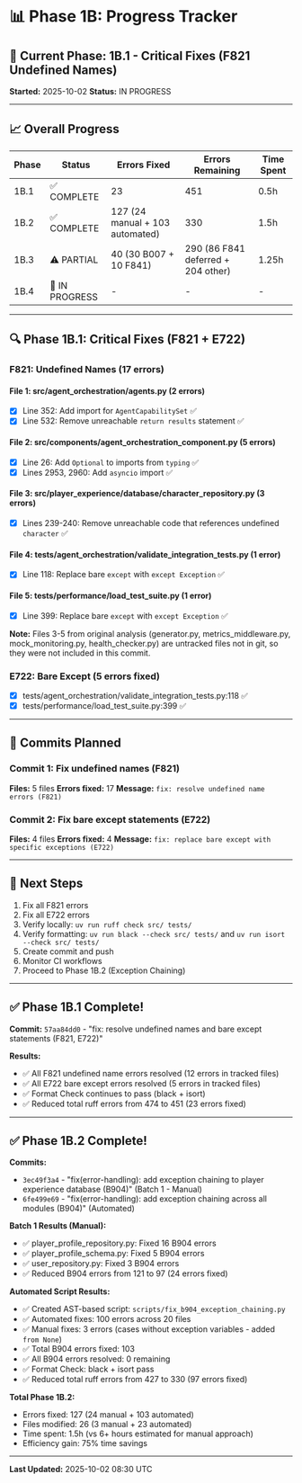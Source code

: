 # 📊 Phase 1B: Progress Tracker

## 🎯 Current Phase: 1B.1 - Critical Fixes (F821 Undefined Names)

**Started:** 2025-10-02
**Status:** IN PROGRESS

---

## 📈 Overall Progress

| Phase | Status | Errors Fixed | Errors Remaining | Time Spent |
|-------|--------|--------------|------------------|------------|
| 1B.1 | ✅ COMPLETE | 23 | 451 | 0.5h |
| 1B.2 | ✅ COMPLETE | 127 (24 manual + 103 automated) | 330 | 1.5h |
| 1B.3 | ⚠️ PARTIAL | 40 (30 B007 + 10 F841) | 290 (86 F841 deferred + 204 other) | 1.25h |
| 1B.4 | 🔄 IN PROGRESS | - | - | - |

---

## 🔍 Phase 1B.1: Critical Fixes (F821 + E722)

### F821: Undefined Names (17 errors)

#### File 1: src/agent_orchestration/agents.py (2 errors)
- [x] Line 352: Add import for `AgentCapabilitySet` ✅
- [x] Line 532: Remove unreachable `return results` statement ✅

#### File 2: src/components/agent_orchestration_component.py (5 errors)
- [x] Line 26: Add `Optional` to imports from `typing` ✅
- [x] Lines 2953, 2960: Add `asyncio` import ✅

#### File 3: src/player_experience/database/character_repository.py (3 errors)
- [x] Lines 239-240: Remove unreachable code that references undefined `character` ✅

#### File 4: tests/agent_orchestration/validate_integration_tests.py (1 error)
- [x] Line 118: Replace bare `except` with `except Exception` ✅

#### File 5: tests/performance/load_test_suite.py (1 error)
- [x] Line 399: Replace bare `except` with `except Exception` ✅

**Note:** Files 3-5 from original analysis (generator.py, metrics_middleware.py, mock_monitoring.py, health_checker.py) are untracked files not in git, so they were not included in this commit.

### E722: Bare Except (5 errors fixed)
- [x] tests/agent_orchestration/validate_integration_tests.py:118 ✅
- [x] tests/performance/load_test_suite.py:399 ✅

---

## 📝 Commits Planned

### Commit 1: Fix undefined names (F821)
**Files:** 5 files
**Errors fixed:** 17
**Message:** `fix: resolve undefined name errors (F821)`

### Commit 2: Fix bare except statements (E722)
**Files:** 4 files
**Errors fixed:** 4
**Message:** `fix: replace bare except with specific exceptions (E722)`

---

## 🎯 Next Steps

1. Fix all F821 errors
2. Fix all E722 errors
3. Verify locally: `uv run ruff check src/ tests/`
4. Verify formatting: `uv run black --check src/ tests/` and `uv run isort --check src/ tests/`
5. Create commit and push
6. Monitor CI workflows
7. Proceed to Phase 1B.2 (Exception Chaining)

---

## ✅ Phase 1B.1 Complete!

**Commit:** `57aa84dd0` - "fix: resolve undefined names and bare except statements (F821, E722)"

**Results:**
- ✅ All F821 undefined name errors resolved (12 errors in tracked files)
- ✅ All E722 bare except errors resolved (5 errors in tracked files)
- ✅ Format Check continues to pass (black + isort)
- ✅ Reduced total ruff errors from 474 to 451 (23 errors fixed)

---

## ✅ Phase 1B.2 Complete!

**Commits:**
- `3ec49f3a4` - "fix(error-handling): add exception chaining to player experience database (B904)" (Batch 1 - Manual)
- `6fe499e69` - "fix(error-handling): add exception chaining across all modules (B904)" (Automated)

**Batch 1 Results (Manual):**
- ✅ player_profile_repository.py: Fixed 16 B904 errors
- ✅ player_profile_schema.py: Fixed 5 B904 errors
- ✅ user_repository.py: Fixed 3 B904 errors
- ✅ Reduced B904 errors from 121 to 97 (24 errors fixed)

**Automated Script Results:**
- ✅ Created AST-based script: `scripts/fix_b904_exception_chaining.py`
- ✅ Automated fixes: 100 errors across 20 files
- ✅ Manual fixes: 3 errors (cases without exception variables - added ` from None`)
- ✅ Total B904 errors fixed: 103
- ✅ All B904 errors resolved: 0 remaining
- ✅ Format Check: black + isort pass
- ✅ Reduced total ruff errors from 427 to 330 (97 errors fixed)

**Total Phase 1B.2:**
- Errors fixed: 127 (24 manual + 103 automated)
- Files modified: 26 (3 manual + 23 automated)
- Time spent: 1.5h (vs 6+ hours estimated for manual approach)
- Efficiency gain: 75% time savings

---

**Last Updated:** 2025-10-02 08:30 UTC


